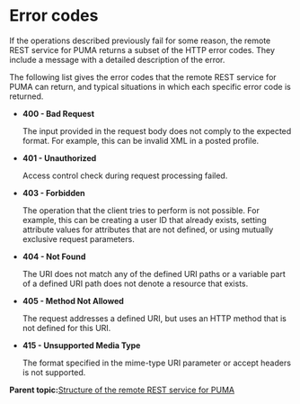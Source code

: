# Error codes 

If the operations described previously fail for some reason, the remote REST service for PUMA returns a subset of the HTTP error codes. They include a message with a detailed description of the error.

The following list gives the error codes that the remote REST service for PUMA can return, and typical situations in which each specific error code is returned.

-   **400 - Bad Request**

    The input provided in the request body does not comply to the expected format. For example, this can be invalid XML in a posted profile.

-   **401 - Unauthorized**

    Access control check during request processing failed.

-   **403 - Forbidden**

    The operation that the client tries to perform is not possible. For example, this can be creating a user ID that already exists, setting attribute values for attributes that are not defined, or using mutually exclusive request parameters.

-   **404 - Not Found**

    The URI does not match any of the defined URI paths or a variable part of a defined URI path does not denote a resource that exists.

-   **405 - Method Not Allowed**

    The request addresses a defined URI, but uses an HTTP method that is not defined for this URI.

-   **415 - Unsupported Media Type**

    The format specified in the mime-type URI parameter or accept headers is not supported.


**Parent topic:**[Structure of the remote REST service for PUMA ](../dev/uprof_rest_gen.md)

